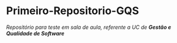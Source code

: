 # Primeiro-Repositorio-GQS
_Repositório para teste em sala de aula, referente a UC de **Gestão e Qualidade de Software**_





